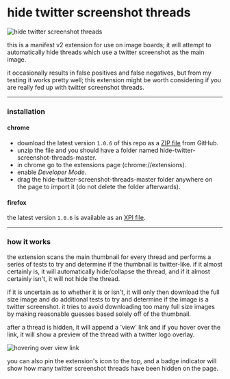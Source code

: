 # hide twitter screenshot threads

![hide twitter screenshot threads](https://i.imgur.com/OZWr0wV.png)

this is a manifest v2 extension for use on image boards; it will attempt to automatically hide threads which use a twitter screenshot as the main image.

it occasionally results in false positives and false negatives, but from my testing it works pretty well; this extension might be worth considering if you are really fed up with twitter screenshot threads.

---

### installation
#### chrome

- download the latest version `1.0.6` of this repo as a [ZIP file](https://github.com/newscoffee/hide-twitter-screenshot-threads/archive/refs/heads/master.zip) from GitHub.
- unzip the file and you should have a folder named hide-twitter-screenshot-threads-master.
- in chrome go to the extensions page (chrome://extensions).
- enable *Developer Mode*.
- drag the hide-twitter-screenshot-threads-master folder anywhere on the page to import it (do not delete the folder afterwards).

#### firefox
the latest version `1.0.6` is available as an [XPI file](https://github.com/newscoffee/hide-twitter-screenshot-threads/releases/download/1.0.6/hide-twitter-screenshot-threads-firefox-1.0.6.xpi).

---

### how it works
the extension scans the main thumbnail for every thread and performs a series of tests to try and determine if the thumbnail is twitter-like. if it almost certainly is, it will automatically hide/collapse the thread, and if it almost certainly isn't, it will not hide the thread.

if it is uncertain as to whether it is or isn't, it will only then download the full size image and do additional tests to try and determine if the image is a twitter screenshot. it tries to avoid downloading too many full size images by making reasonable guesses based solely off of the thumbnail.

after a thread is hidden, it will append a 'view' link and if you hover over the link, it will show a preview of the thread with a twitter logo overlay.

![hovering over view link](https://i.imgur.com/ZEes6MF.png)

you can also pin the extension's icon to the top, and a badge indicator will show how many twitter screenshot threads have been hidden on the page.
